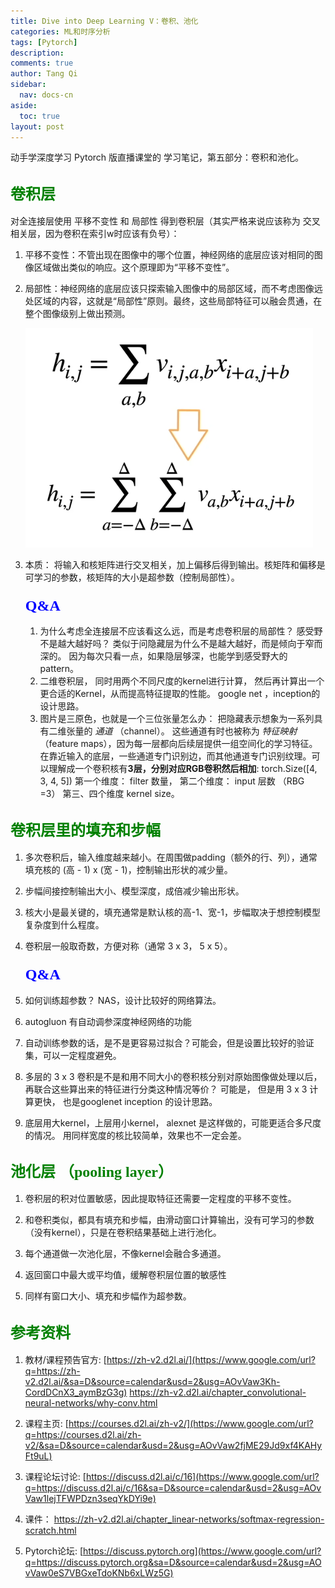 ```yaml
---
title: Dive into Deep Learning V：卷积、池化
categories: ML和时序分析
tags: [Pytorch]
description: 
comments: true
author: Tang Qi
sidebar: 
  nav: docs-cn
aside:
  toc: true
layout: post
---
```


动手学深度学习 Pytorch 版直播课堂的 学习笔记，第五部分：卷积和池化。

<!--more-->

## <font face="黑体" color=green size=5>卷积层</font>

对全连接层使用 平移不变性 和 局部性 得到卷积层（其实严格来说应该称为 交叉相关层，因为卷积在索引w时应该有负号）：

1. 平移不变性：不管出现在图像中的哪个位置，神经网络的底层应该对相同的图像区域做出类似的响应。这个原理即为“平移不变性”。

2. 局部性：神经网络的底层应该只探索输入图像中的局部区域，而不考虑图像远处区域的内容，这就是“局部性”原则。最终，这些局部特征可以融会贯通，在整个图像级别上做出预测。

   ![全连接层的平移不变性_局部性](https://github.com/iqgnat/iqgnat.github.io/raw/master/assets/images/2021-05-28-Dive_into_Deep_Learning_study_notes_V/01.PNG)

3. 本质：
   将输入和核矩阵进行交叉相关，加上偏移后得到输出。核矩阵和偏移是可学习的参数，核矩阵的大小是超参数（控制局部性）。

   ### 	<font face="黑体" color=blue size=5>Q&A </font>

   1. 为什么考虑全连接层不应该看这么远，而是考虑卷积层的局部性？ 感受野不是越大越好吗？
      类似于问隐藏层为什么不是越大越好，而是倾向于窄而深的。 因为每次只看一点，如果隐层够深，也能学到感受野大的pattern。
   2. 二维卷积层， 同时用两个不同尺度的kernel进行计算， 然后再计算出一个更合适的Kernel，从而提高特征提取的性能。
      google net ，inception的设计思路。
   3. 图片是三原色，也就是一个三位张量怎么办：
      把隐藏表示想象为一系列具有二维张量的 *通道* （channel）。 这些通道有时也被称为 *特征映射* （feature maps），因为每一层都向后续层提供一组空间化的学习特征。 在靠近输入的底层，一些通道专门识别边，而其他通道专门识别纹理。可以理解成一个卷积核有**3层，分别对应RGB卷积然后相加**:
      torch.Size([4, 3, 4, 5])
      第一个维度： filter 数量， 
      第二个维度： input 层数 （RBG =3）
      第三、四个维度 kernel size。

## <font face="黑体" color=green size=5>卷积层里的填充和步幅</font>

1. 多次卷积后，输入维度越来越小。在周围做padding（额外的行、列），通常填充核的 (高 - 1) x (宽 - 1)，控制输出形状的减少量。

2. 步幅间接控制输出大小、模型深度，成倍减少输出形状。

3. 核大小是最关键的，填充通常是默认核的高-1、宽-1，步幅取决于想控制模型复杂度到什么程度。

4. 卷积层一般取奇数，方便对称（通常 3 x 3， 5 x 5）。

   ### <font face="黑体" color=blue size=5>Q&A </font>

1. 如何训练超参数？ NAS，设计比较好的网络算法。

2. autogluon 有自动调参深度神经网络的功能

3. 自动训练参数的话，是不是更容易过拟合？可能会，但是设置比较好的验证集，可以一定程度避免。

4. 多层的 3 x 3 卷积是不是和用不同大小的卷积核分别对原始图像做处理以后，再联合这些算出来的特征进行分类这种情况等价？
   可能是， 但是用 3 x 3 计算更快， 也是googlenet inception 的设计思路。

5. 底层用大kernel，上层用小kernel， alexnet 是这样做的，可能更适合多尺度的情况。 用同样宽度的核比较简单，效果也不一定会差。

   

## <font face="黑体" color=green size=5> 池化层 （pooling layer）</font>

1. 卷积层的积对位置敏感，因此提取特征还需要一定程度的平移不变性。

2. 和卷积类似，都具有填充和步幅，由滑动窗口计算输出，没有可学习的参数（没有kernel），只是在卷积结果基础上进行池化。

3. 每个通道做一次池化层，不像kernel会融合多通道。

4.  返回窗口中最大或平均值，缓解卷积层位置的敏感性

5. 同样有窗口大小、填充和步幅作为超参数。

   



## <font face="黑体" color=green size=5>参考资料</font>

1.  教材/课程预告官方:
    [https://zh-v2.d2l.ai/](https://www.google.com/url?q=https://zh-v2.d2l.ai/&sa=D&source=calendar&usd=2&usg=AOvVaw3Kh-CordDCnX3_aymBzG3g)
    https://zh-v2.d2l.ai/chapter_convolutional-neural-networks/why-conv.html
    
2.  课程主页: 
    [https://courses.d2l.ai/zh-v2/](https://www.google.com/url?q=https://courses.d2l.ai/zh-v2/&sa=D&source=calendar&usd=2&usg=AOvVaw2fjME29Jd9xf4KAHyFt9uL)
    
3.  课程论坛讨论:
    [https://discuss.d2l.ai/c/16](https://www.google.com/url?q=https://discuss.d2l.ai/c/16&sa=D&source=calendar&usd=2&usg=AOvVaw1lejTFWPDzn3seqYkDYi9e)
    
4. 课件：
   https://zh-v2.d2l.ai/chapter_linear-networks/softmax-regression-scratch.html

5. Pytorch论坛:
   [https://discuss.pytorch.org](https://www.google.com/url?q=https://discuss.pytorch.org&sa=D&source=calendar&usd=2&usg=AOvVaw0eS7VBGxeTdoKNb6xLWz5G)

   

